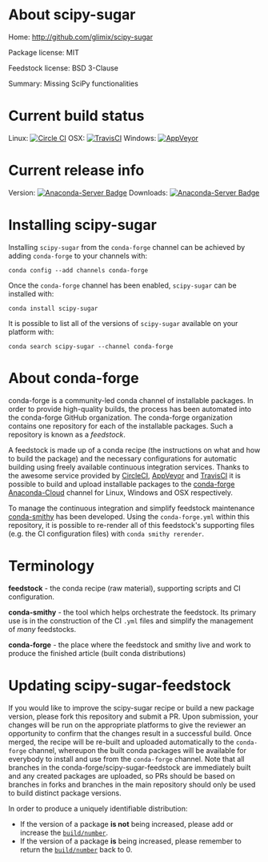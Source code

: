 About scipy-sugar
=================

Home: http://github.com/glimix/scipy-sugar

Package license: MIT

Feedstock license: BSD 3-Clause

Summary: Missing SciPy functionalities



Current build status
====================

Linux: [![Circle CI](https://circleci.com/gh/conda-forge/scipy-sugar-feedstock.svg?style=shield)](https://circleci.com/gh/conda-forge/scipy-sugar-feedstock)
OSX: [![TravisCI](https://travis-ci.org/conda-forge/scipy-sugar-feedstock.svg?branch=master)](https://travis-ci.org/conda-forge/scipy-sugar-feedstock)
Windows: [![AppVeyor](https://ci.appveyor.com/api/projects/status/github/conda-forge/scipy-sugar-feedstock?svg=True)](https://ci.appveyor.com/project/conda-forge/scipy-sugar-feedstock/branch/master)

Current release info
====================
Version: [![Anaconda-Server Badge](https://anaconda.org/conda-forge/scipy-sugar/badges/version.svg)](https://anaconda.org/conda-forge/scipy-sugar)
Downloads: [![Anaconda-Server Badge](https://anaconda.org/conda-forge/scipy-sugar/badges/downloads.svg)](https://anaconda.org/conda-forge/scipy-sugar)

Installing scipy-sugar
======================

Installing `scipy-sugar` from the `conda-forge` channel can be achieved by adding `conda-forge` to your channels with:

```
conda config --add channels conda-forge
```

Once the `conda-forge` channel has been enabled, `scipy-sugar` can be installed with:

```
conda install scipy-sugar
```

It is possible to list all of the versions of `scipy-sugar` available on your platform with:

```
conda search scipy-sugar --channel conda-forge
```


About conda-forge
=================

conda-forge is a community-led conda channel of installable packages.
In order to provide high-quality builds, the process has been automated into the
conda-forge GitHub organization. The conda-forge organization contains one repository
for each of the installable packages. Such a repository is known as a *feedstock*.

A feedstock is made up of a conda recipe (the instructions on what and how to build
the package) and the necessary configurations for automatic building using freely
available continuous integration services. Thanks to the awesome service provided by
[CircleCI](https://circleci.com/), [AppVeyor](http://www.appveyor.com/)
and [TravisCI](https://travis-ci.org/) it is possible to build and upload installable
packages to the [conda-forge](https://anaconda.org/conda-forge)
[Anaconda-Cloud](http://docs.anaconda.org/) channel for Linux, Windows and OSX respectively.

To manage the continuous integration and simplify feedstock maintenance
[conda-smithy](http://github.com/conda-forge/conda-smithy) has been developed.
Using the ``conda-forge.yml`` within this repository, it is possible to re-render all of
this feedstock's supporting files (e.g. the CI configuration files) with ``conda smithy rerender``.


Terminology
===========

**feedstock** - the conda recipe (raw material), supporting scripts and CI configuration.

**conda-smithy** - the tool which helps orchestrate the feedstock.
                   Its primary use is in the construction of the CI ``.yml`` files
                   and simplify the management of *many* feedstocks.

**conda-forge** - the place where the feedstock and smithy live and work to
                  produce the finished article (built conda distributions)


Updating scipy-sugar-feedstock
==============================

If you would like to improve the scipy-sugar recipe or build a new
package version, please fork this repository and submit a PR. Upon submission,
your changes will be run on the appropriate platforms to give the reviewer an
opportunity to confirm that the changes result in a successful build. Once
merged, the recipe will be re-built and uploaded automatically to the
`conda-forge` channel, whereupon the built conda packages will be available for
everybody to install and use from the `conda-forge` channel.
Note that all branches in the conda-forge/scipy-sugar-feedstock are
immediately built and any created packages are uploaded, so PRs should be based
on branches in forks and branches in the main repository should only be used to
build distinct package versions.

In order to produce a uniquely identifiable distribution:
 * If the version of a package **is not** being increased, please add or increase
   the [``build/number``](http://conda.pydata.org/docs/building/meta-yaml.html#build-number-and-string).
 * If the version of a package **is** being increased, please remember to return
   the [``build/number``](http://conda.pydata.org/docs/building/meta-yaml.html#build-number-and-string)
   back to 0.
